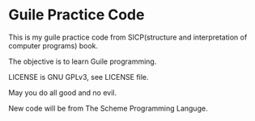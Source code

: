 # Guile Practice Code

This is my guile practice code from SICP(structure
and interpretation of computer programs) book.

The objective is to learn Guile programming.

LICENSE is GNU GPLv3, see LICENSE file.

May you do all good and no evil.

New code will be from The Scheme Programming Languge.
